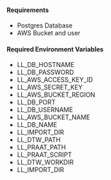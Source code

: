 
#### Requirements

- Postgres Database
- AWS Bucket and user

#### Required Environment Variables 
 - LL_DB_HOSTNAME
 - LL_DB_PASSWORD
 - LL_AWS_ACCESS_KEY_ID
 - LL_AWS_SECRET_KEY
 - LL_AWS_BUCKET_REGION
 - LL_DB_PORT
 - LL_DB_USERNAME
 - LL_AWS_BUCKET_NAME 
 - LL_DB_NAME
 - LL_IMPORT_DIR
 - LL_DTW_PATH 
 - LL_PRAAT_PATH 
 - LL_PRAAT_SCRIPT
 - LL_DTW_WORKDIR
 - LL_IMPORT_DIR
 
 